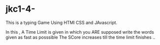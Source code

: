 # jkc1-4-

This is a typing Game Using HTMl CSS and JAvascript.

In this , A Time Limit is given in which you ARE supposed write the words given as fast as posssible 
The SCore increases till the time  limit finishes ..
